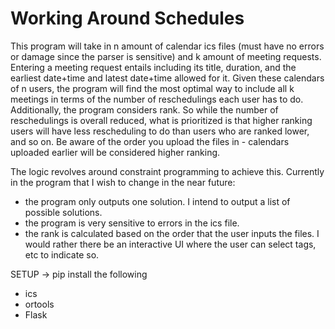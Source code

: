 # Working Around Schedules
This program will take in n amount of calendar ics files (must have no errors or damage since the parser is sensitive) and k amount of meeting requests.
Entering a meeting request entails including its title, duration, and the earliest date+time and latest date+time allowed for it. 
Given these calendars of n users, the program will find the most optimal way to include all k meetings in terms of the number of reschedulings each user has to do. 
Additionally, the program considers rank. So while the number of reschedulings is overall reduced, what is prioritized is that higher ranking users will have less
rescheduling to do than users who are ranked lower, and so on. 
Be aware of the order you upload the files in - calendars uploaded earlier will be considered higher ranking. 

The logic revolves around constraint programming to achieve this.
Currently in the program that I wish to change in the near future:
- the program only outputs one solution. I intend to output a list of possible solutions.
- the program is very sensitive to errors in the ics file.
- the rank is calculated based on the order that the user inputs the files. I would rather there be an interactive UI where the user can select tags, etc to indicate so.

SETUP -> pip install the following
- ics
- ortools
- Flask
